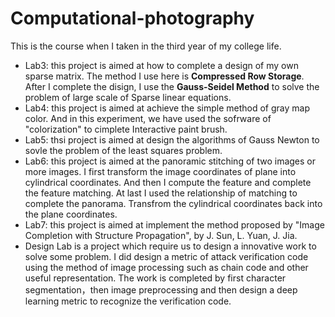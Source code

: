 # Computational-photography
This is the course when I taken in the third year of my college life.

* Lab3: this project is aimed at how to complete a design of my own sparse matrix. The method I use here is **Compressed Row Storage**. After I complete the disign, I use the **Gauss-Seidel Method** to solve the problem of large scale of Sparse linear equations.
* Lab4: this project is aimed at achieve the simple method of gray map color. And in this experiment, we have used the sofrware of "colorization" to cimplete Interactive paint brush.
* Lab5: thsi project is aimed at design the algorithms of Gauss Newton to sovle the problem of the least squares problem.
* Lab6: this project is aimed at the panoramic stitching of two images or more images. I first transform the image coordinates of plane into cylindrical coordinates. And then I compute the feature and complete the feature matching. At last I used the relationship of matching to complete the panorama. Transfrom the cylindrical coordinates back into the plane coordinates.
* Lab7: this project is aimed at implement the method proposed by "Image Completion with Structure
  Propagation", by J. Sun, L. Yuan, J. Jia. 
* Design Lab is a project which require us to design a innovative work to solve some problem. I did design a metric of attack verification code using the method of image processing such as chain code and other useful representation. The work is completed by first character segmentation，then image preprocessing and then design a deep learning metric to recognize the verification code.